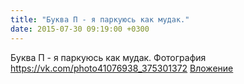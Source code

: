 ```yaml
---
title: "Буква П - я паркуюсь как мудак."
date: 2015-07-30 09:19:00 +0300
---
```


Буква П - я паркуюсь как мудак.
Фотография
<a class="vk-attach" href="https://vk.com/photo41076938_375301372">https://vk.com/photo41076938_375301372</a>
<a class="vk-attach" href="https://vk.com/photo41076938_375301372">Вложение</a>
